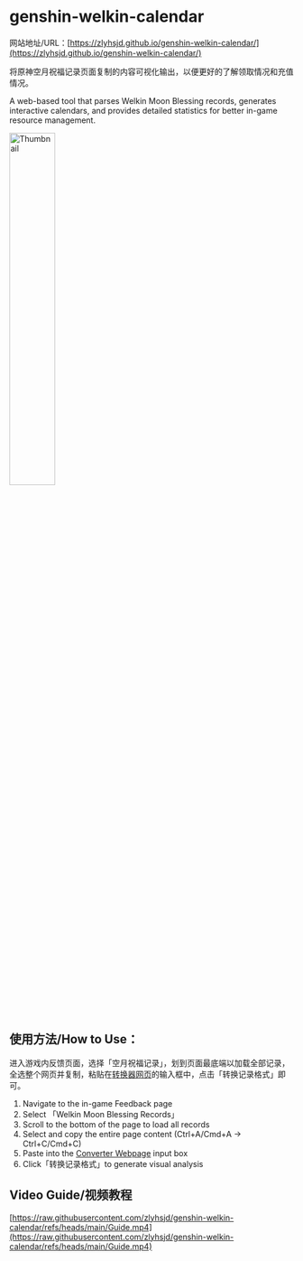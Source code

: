 # genshin-welkin-calendar
网站地址/URL：[https://zlyhsjd.github.io/genshin-welkin-calendar/](https://zlyhsjd.github.io/genshin-welkin-calendar/)

将原神空月祝福记录页面复制的内容可视化输出，以便更好的了解领取情况和充值情况。

A web-based tool that parses Welkin Moon Blessing records, generates interactive calendars, and provides detailed statistics for better in-game resource management.

<img src="https://raw.githubusercontent.com/zlyhsjd/genshin-welkin-calendar/refs/heads/main/Thumbnail.png" alt="Thumbnail" style="width:40%;">

## 使用方法/How to Use：

进入游戏内反馈页面，选择「空月祝福记录」，划到页面最底端以加载全部记录，全选整个网页并复制，粘贴在[转换器网页](https://zlyhsjd.github.io/genshin-welkin-calendar/)的输入框中，点击「转换记录格式」即可。

1. Navigate to the in-game Feedback page
2. Select 「Welkin Moon Blessing Records」
3. Scroll to the bottom of the page to load all records
4. Select and copy the entire page content (Ctrl+A/Cmd+A → Ctrl+C/Cmd+C)
5. Paste into the [Converter Webpage](https://zlyhsjd.github.io/genshin-welkin-calendar/) input box
6. Click「转换记录格式」to generate visual analysis

## Video Guide/视频教程

[https://raw.githubusercontent.com/zlyhsjd/genshin-welkin-calendar/refs/heads/main/Guide.mp4](https://raw.githubusercontent.com/zlyhsjd/genshin-welkin-calendar/refs/heads/main/Guide.mp4)
